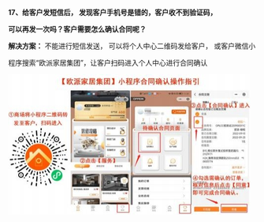 <a name="bookmark18"></a>**17、给客户发短信后， 发现客户手机号是错的，客户收不到验证码，**

**可以再发一次吗？客户需要怎么确认合同呢？**

**解决方案：** 不能进行短信发送，  可以将个人中心二维码发给客户，  或客户微信小

程序搜索“欧派家居集团”，让客户扫码进入个人中心进行合同确认

![](Aspose.Words.d13afc66-bf8f-4579-9e50-c7bf849a86c5.019.jpeg)




